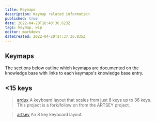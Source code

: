 ```yaml
---
title: Keymaps
description: Keymap related information
published: true
date: 2022-04-20T18:40:30.623Z
tags: keymap, wip
editor: markdown
dateCreated: 2022-04-20T17:37:36.835Z
---
```


## Keymaps

The sections below outline which keymaps are documented on the knowledge base with links to each keymaps's knowledge base entry.

## <15 keys

> [ardux](/keymaps/ardux/ardux)
A keyboard layout that scales from just 8 keys up to 36 keys. This project is a fork/follow on from the ARTSEY project.

> [artsey](/keymaps/artsey)
An 8 key keyboard layout.
